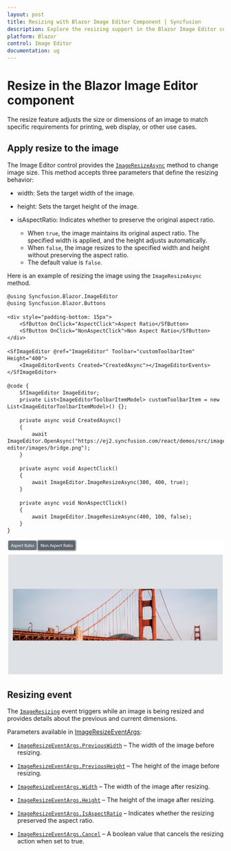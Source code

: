 ```yaml
---
layout: post
title: Resizing with Blazor Image Editor Component | Syncfusion
description: Explore the resizing support in the Blazor Image Editor component for Blazor Server and WebAssembly applications.
platform: Blazor
control: Image Editor
documentation: ug
---
```


# Resize in the Blazor Image Editor component

The resize feature adjusts the size or dimensions of an image to match specific requirements for printing, web display, or other use cases.

## Apply resize to the image 

The Image Editor control provides the [`ImageResizeAsync`](https://help.syncfusion.com/cr/blazor/Syncfusion.Blazor.ImageEditor.SfImageEditor.html#Syncfusion_Blazor_ImageEditor_SfImageEditor_ImageResizeAsync_System_Int32_System_Int32_System_Boolean_) method to change image size. This method accepts three parameters that define the resizing behavior:

- width: Sets the target width of the image.

- height: Sets the target height of the image.

- isAspectRatio: Indicates whether to preserve the original aspect ratio.
  - When `true`, the image maintains its original aspect ratio. The specified width is applied, and the height adjusts automatically.
  - When `false`, the image resizes to the specified width and height without preserving the aspect ratio.
  - The default value is `false`.

Here is an example of resizing the image using the `ImageResizeAsync` method.

```cshtml
@using Syncfusion.Blazor.ImageEditor
@using Syncfusion.Blazor.Buttons

<div style="padding-bottom: 15px">
    <SfButton OnClick="AspectClick">Aspect Ratio</SfButton>
    <SfButton OnClick="NonAspectClick">Non Aspect Ratio</SfButton>
</div>

<SfImageEditor @ref="ImageEditor" Toolbar="customToolbarItem" Height="400">
    <ImageEditorEvents Created="CreatedAsync"></ImageEditorEvents>
</SfImageEditor>

@code {
    SfImageEditor ImageEditor;
    private List<ImageEditorToolbarItemModel> customToolbarItem = new List<ImageEditorToolbarItemModel>() {};

    private async void CreatedAsync()
    {
        await ImageEditor.OpenAsync("https://ej2.syncfusion.com/react/demos/src/image-editor/images/bridge.png");
    }

    private async void AspectClick()
    {
        await ImageEditor.ImageResizeAsync(300, 400, true);
    }

    private async void NonAspectClick()
    {
        await ImageEditor.ImageResizeAsync(400, 100, false);
    }
}
```

![Blazor Image Editor with a resized image](./images/blazor-image-editor-resize.jpg)

## Resizing event

The [`ImageResizing`](https://help.syncfusion.com/cr/blazor/Syncfusion.Blazor.ImageEditor.ImageEditorEvents.html#Syncfusion_Blazor_ImageEditor_ImageEditorEvents_ImageResizing) event triggers while an image is being resized and provides details about the previous and current dimensions.

Parameters available in [ImageResizeEventArgs](https://help.syncfusion.com/cr/blazor/Syncfusion.Blazor.ImageEditor.ImageResizeEventArgs.html):

- [`ImageResizeEventArgs.PreviousWidth`](https://help.syncfusion.com/cr/blazor/Syncfusion.Blazor.ImageEditor.ImageResizeEventArgs.html#Syncfusion_Blazor_ImageEditor_ImageResizeEventArgs_PreviousWidth) – The width of the image before resizing.

- [`ImageResizeEventArgs.PreviousHeight`](https://help.syncfusion.com/cr/blazor/Syncfusion.Blazor.ImageEditor.ImageResizeEventArgs.html#Syncfusion_Blazor_ImageEditor_ImageResizeEventArgs_PreviousHeight) – The height of the image before resizing.

- [`ImageResizeEventArgs.Width`](https://help.syncfusion.com/cr/blazor/Syncfusion.Blazor.ImageEditor.ImageResizeEventArgs.html#Syncfusion_Blazor_ImageEditor_ImageResizeEventArgs_Width) – The width of the image after resizing.

- [`ImageResizeEventArgs.Height`](https://help.syncfusion.com/cr/blazor/Syncfusion.Blazor.ImageEditor.ImageResizeEventArgs.html#Syncfusion_Blazor_ImageEditor_ImageResizeEventArgs_Height) – The height of the image after resizing.

- [`ImageResizeEventArgs.IsAspectRatio`](https://help.syncfusion.com/cr/blazor/Syncfusion.Blazor.ImageEditor.ImageResizeEventArgs.html#Syncfusion_Blazor_ImageEditor_ImageResizeEventArgs_IsAspectRatio) – Indicates whether the resizing preserved the aspect ratio.

- [`ImageResizeEventArgs.Cancel`](https://help.syncfusion.com/cr/blazor/Syncfusion.Blazor.ImageEditor.ImageResizeEventArgs.html#Syncfusion_Blazor_ImageEditor_ImageResizeEventArgs_Cancel) – A boolean value that cancels the resizing action when set to true.